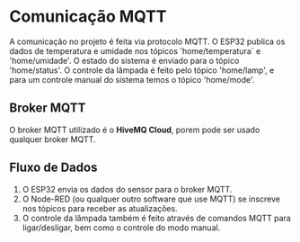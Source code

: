 # Comunicação MQTT

A comunicação no projeto é feita via protocolo MQTT. O ESP32 publica os dados de temperatura e umidade nos tópicos 'home/temperatura` e 'home/umidade'. O estado do sistema é enviado para o tópico 'home/status'. O controle da lâmpada é feito pelo tópico 'home/lamp', e para um controle manual do sistema temos o tópico 'home/mode'.

## Broker MQTT
O broker MQTT utilizado é o **HiveMQ Cloud**, porem pode ser usado qualquer broker MQTT.

## Fluxo de Dados
1. O ESP32 envia os dados do sensor para o broker MQTT.
2. O Node-RED (ou qualquer outro software que use MQTT) se inscreve nos tópicos para receber as atualizações.
3. O controle da lâmpada também é feito através de comandos MQTT para ligar/desligar, bem como o controle do modo manual.
